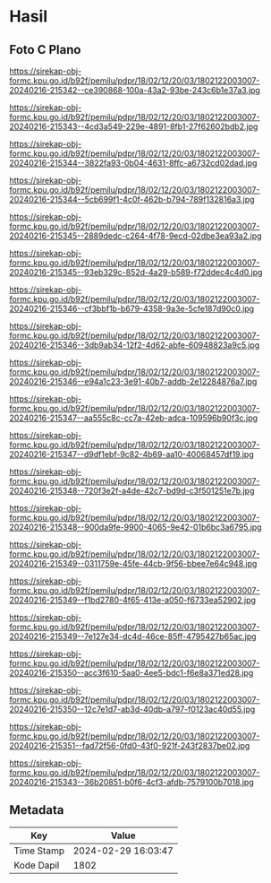 # Hasil

## Foto C Plano

https://sirekap-obj-formc.kpu.go.id/b92f/pemilu/pdpr/18/02/12/20/03/1802122003007-20240216-215342--ce390868-100a-43a2-93be-243c6b1e37a3.jpg

https://sirekap-obj-formc.kpu.go.id/b92f/pemilu/pdpr/18/02/12/20/03/1802122003007-20240216-215343--4cd3a549-229e-4891-8fb1-27f62602bdb2.jpg

https://sirekap-obj-formc.kpu.go.id/b92f/pemilu/pdpr/18/02/12/20/03/1802122003007-20240216-215344--3822fa93-0b04-4631-8ffc-a6732cd02dad.jpg

https://sirekap-obj-formc.kpu.go.id/b92f/pemilu/pdpr/18/02/12/20/03/1802122003007-20240216-215344--5cb699f1-4c0f-462b-b794-789f132816a3.jpg

https://sirekap-obj-formc.kpu.go.id/b92f/pemilu/pdpr/18/02/12/20/03/1802122003007-20240216-215345--2889dedc-c264-4f78-9ecd-02dbe3ea93a2.jpg

https://sirekap-obj-formc.kpu.go.id/b92f/pemilu/pdpr/18/02/12/20/03/1802122003007-20240216-215345--93eb329c-852d-4a29-b589-f72ddec4c4d0.jpg

https://sirekap-obj-formc.kpu.go.id/b92f/pemilu/pdpr/18/02/12/20/03/1802122003007-20240216-215346--cf3bbf1b-b679-4358-9a3e-5cfe187d90c0.jpg

https://sirekap-obj-formc.kpu.go.id/b92f/pemilu/pdpr/18/02/12/20/03/1802122003007-20240216-215346--3db9ab34-12f2-4d62-abfe-60948823a9c5.jpg

https://sirekap-obj-formc.kpu.go.id/b92f/pemilu/pdpr/18/02/12/20/03/1802122003007-20240216-215346--e94a1c23-3e91-40b7-addb-2e12284876a7.jpg

https://sirekap-obj-formc.kpu.go.id/b92f/pemilu/pdpr/18/02/12/20/03/1802122003007-20240216-215347--aa555c8c-cc7a-42eb-adca-109596b90f3c.jpg

https://sirekap-obj-formc.kpu.go.id/b92f/pemilu/pdpr/18/02/12/20/03/1802122003007-20240216-215347--d9df1ebf-9c82-4b69-aa10-40068457df19.jpg

https://sirekap-obj-formc.kpu.go.id/b92f/pemilu/pdpr/18/02/12/20/03/1802122003007-20240216-215348--720f3e2f-a4de-42c7-bd9d-c3f501251e7b.jpg

https://sirekap-obj-formc.kpu.go.id/b92f/pemilu/pdpr/18/02/12/20/03/1802122003007-20240216-215348--900da9fe-9900-4065-9e42-01b6bc3a6795.jpg

https://sirekap-obj-formc.kpu.go.id/b92f/pemilu/pdpr/18/02/12/20/03/1802122003007-20240216-215349--0311759e-45fe-44cb-9f56-bbee7e64c948.jpg

https://sirekap-obj-formc.kpu.go.id/b92f/pemilu/pdpr/18/02/12/20/03/1802122003007-20240216-215349--f1bd2780-4f65-413e-a050-f6733ea52902.jpg

https://sirekap-obj-formc.kpu.go.id/b92f/pemilu/pdpr/18/02/12/20/03/1802122003007-20240216-215349--7e127e34-dc4d-46ce-85ff-4795427b65ac.jpg

https://sirekap-obj-formc.kpu.go.id/b92f/pemilu/pdpr/18/02/12/20/03/1802122003007-20240216-215350--acc3f610-5aa0-4ee5-bdc1-f6e8a371ed28.jpg

https://sirekap-obj-formc.kpu.go.id/b92f/pemilu/pdpr/18/02/12/20/03/1802122003007-20240216-215350--12c7e1d7-ab3d-40db-a797-f0123ac40d55.jpg

https://sirekap-obj-formc.kpu.go.id/b92f/pemilu/pdpr/18/02/12/20/03/1802122003007-20240216-215351--fad72f56-0fd0-43f0-921f-243f2837be02.jpg

https://sirekap-obj-formc.kpu.go.id/b92f/pemilu/pdpr/18/02/12/20/03/1802122003007-20240216-215343--36b20851-b0f6-4cf3-afdb-7579100b7018.jpg


## Metadata

| Key        | Value               |
| ---------- | ------------------- |
| Time Stamp | 2024-02-29 16:03:47 |
| Kode Dapil | 1802                |



